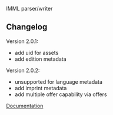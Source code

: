 IMML parser/writer

Changelog
---------
Version 2.0.1:

*  add uid for assets
*  add edition metadata

Version 2.0.2:
*  unsupported for language metadata
*  add imprint metadata
*  add multiple offer capability via offers

[Documentation](http://imml.tiddlyspot.com/)